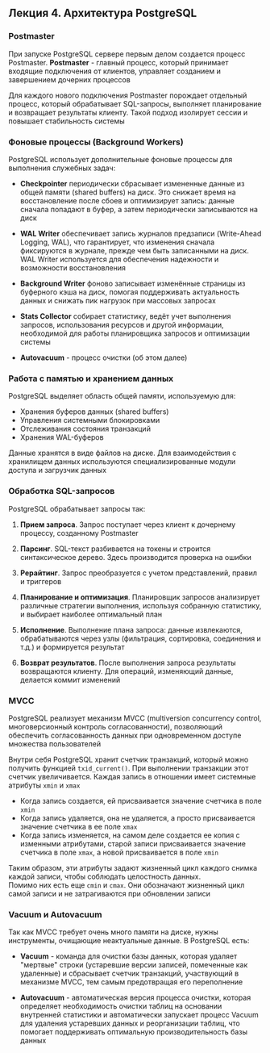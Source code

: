 ## Лекция 4. Архитектура PostgreSQL

### Postmaster

При запуске PostgreSQL сервере первым делом создается процесс Postmaster. **Postmaster** - главный процесс, который принимает входящие подключения от клиентов, управляет созданием и завершением дочерних процессов

Для каждого нового подключения Postmaster порождает отдельный процесс, который обрабатывает SQL-запросы, выполняет планирование и возвращает результаты клиенту. Такой подход изолирует сессии и повышает стабильность системы

### Фоновые процессы (Background Workers)

PostgreSQL использует дополнительные фоновые процессы для выполнения служебных задач:

* **Checkpointer** периодически сбрасывает измененные данные из общей памяти (shared buffers) на диск. Это снижает время на восстановление после сбоев и оптимизирует запись: данные сначала попадают в буфер, а затем периодически записываются на диск

* **WAL Writer** обеспечивает запись журналов предзаписи (Write-Ahead Logging, WAL), что гарантирует, что изменения сначала фиксируются в журнале, прежде чем быть записанными на диск. WAL Writer используется для обеспечения надежности и возможности восстановления

* **Background Writer** фоново записывает изменённые страницы из буферного кэша на диск, помогая поддерживать актуальность данных и снижать пик нагрузок при массовых запросах

* **Stats Collector** собирает статистику, ведёт учет выполнения запросов, использования ресурсов и другой информации, необходимой для работы планировщика запросов и оптимизации системы

* **Autovacuum** - процесс очистки (об этом далее)

### Работа с памятью и хранением данных

PostgreSQL выделяет область общей памяти, используемую для:
  
* Хранения буферов данных (shared buffers)
* Управления системными блокировками
* Отслеживания состояния транзакций
* Хранения WAL-буферов

Данные хранятся в виде файлов на диске. Для взаимодействия с хранилищем данных используются специализированные модули доступа и загрузчик данных

### Обработка SQL-запросов

PostgreSQL обрабатывает запросы так:

1. **Прием запроса**. Запрос поступает через клиент к дочернему процессу, созданному Postmaster

2. **Парсинг**. SQL-текст разбивается на токены и строится синтаксическое дерево. Здесь производится проверка на ошибки 

3. **Рерайтинг**. Запрос преобразуется с учетом представлений, правил и триггеров

4. **Планирование и оптимизация**. Планировщик запросов анализирует различные стратегии выполнения, используя собранную статистику, и выбирает наиболее оптимальный план

5. **Исполнение**. Выполнение плана запроса: данные извлекаются, обрабатываются через узлы (фильтрация, сортировка, соединения и т.д.) и формируется результат

6. **Возврат результатов**. После выполнения запроса результаты возвращаются клиенту. Для операций, изменяющий данные, делается коммит изменений
   
### MVCC

PostgreSQL реализует механизм MVCC (multiversion concurrency control, многоверсионный контроль согласованности), позволяющий обеспечить согласованность данных при одновременном доступе множества пользователей

Внутри себя PostgreSQL хранит счетчик транзакций, который можно получить функцией `txid_current()`. При выполнении транзакции этот счетчик увеличивается. Каждая запись в отношении имеет системные атрибуты `xmin` и `xmax`

* Когда запись создается, ей присваивается значение счетчика в поле `xmin`
* Когда запись удаляется, она не удаляется, а просто присваивается значение счетчика в ее поле `xmax`
* Когда запись изменяется, на самом деле создается ее копия с изменными атрибутами, старой записи присваивается значение счетчика в поле `xmax`, а новой присваивается в поле `xmin`

Таким образом, эти атрибуты задают жизненный цикл каждого снимка каждой записи, чтобы соблюдать целостность данных.  
Помимо них есть еще `cmin` и `cmax`. Они обозначают жизненный цикл самой записи и не затрагиваются при обновлении записи

### Vacuum и Autovacuum

Так как MVCC требует очень много памяти на диске, нужны инструменты, очищающие неактуальные данные. В PostgreSQL есть:

* **Vacuum** - команда для очистки базы данных, которая удаляет "мертвые" строки (устаревшие версии записей, помеченные как удаленные) и сбрасывает счетчик транзакций, участвующий в механизме MVCC, тем самым предотвращая его переполнение

* **Autovacuum** - автоматическая версия процесса очистки, которая определяет необходимость очистки таблиц на основании внутренней статистики и автоматически запускает процесс Vacuum для удаления устаревших данных и реорганизации таблиц, что помогает поддерживать оптимальную производительность базы данных

